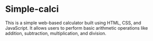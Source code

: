 # Simple-calci
This is a simple web-based calculator built using HTML, CSS, and JavaScript. It allows users to perform basic arithmetic operations like addition, subtraction, multiplication, and division.
